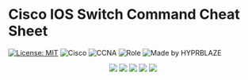 # Cisco IOS Switch Command Cheat Sheet

[![License: MIT](https://img.shields.io/badge/License-MIT-yellow.svg)](LICENSE)
![Cisco](https://img.shields.io/badge/Cisco-Networking-blue?logo=cisco&logoColor=white)
![CCNA](https://img.shields.io/badge/CCNA-Study%20Guide-orange)
![Role](https://img.shields.io/badge/Role-Network%20Engineer-green)
![Made by HYPRBLAZE](https://img.shields.io/badge/Made%20by-HYPRBLAZE-purple?logo=github)

<p align="center">
  <a href="LICENSE"><img src="https://img.shields.io/badge/License-MIT-yellow.svg"></a>
  <img src="https://img.shields.io/badge/Cisco-Networking-blue?logo=cisco&logoColor=white">
  <img src="https://img.shields.io/badge/CCNA-Study%20Guide-orange">
  <img src="https://img.shields.io/badge/Role-Network%20Engineer-green">
  <img src="https://img.shields.io/badge/Made%20by-HYPRBLAZE-purple?style=for-the-badge&logo=github">
</p>
